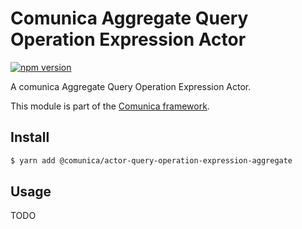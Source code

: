 # Comunica Aggregate Query Operation Expression Actor

[![npm version](https://badge.fury.io/js/%40comunica%2Factor-query-operation-expression-aggregate.svg)](https://www.npmjs.com/package/@comunica/actor-query-operation-expression-aggregate)

A comunica Aggregate Query Operation Expression Actor.

This module is part of the [Comunica framework](https://github.com/comunica/comunica).

## Install

```bash
$ yarn add @comunica/actor-query-operation-expression-aggregate
```

## Usage

TODO
